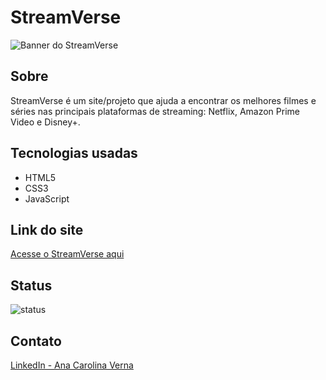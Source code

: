 # StreamVerse

![Banner do StreamVerse](https://github.com/user-attachments/assets/0dad5353-4f81-4995-ba28-bf46d4063e66)

## Sobre
StreamVerse é um site/projeto que ajuda a encontrar os melhores filmes e séries nas principais plataformas de streaming: Netflix, Amazon Prime Video e Disney+.

## Tecnologias usadas
- HTML5
- CSS3
- JavaScript

## Link do site
[Acesse o StreamVerse aqui](https://site-stream-verse.vercel.app/)

## Status
![status](https://img.shields.io/badge/status-concluído-brightgreen)

## Contato
[LinkedIn - Ana Carolina Verna](https://www.linkedin.com/in/anacarolinaverna/)

